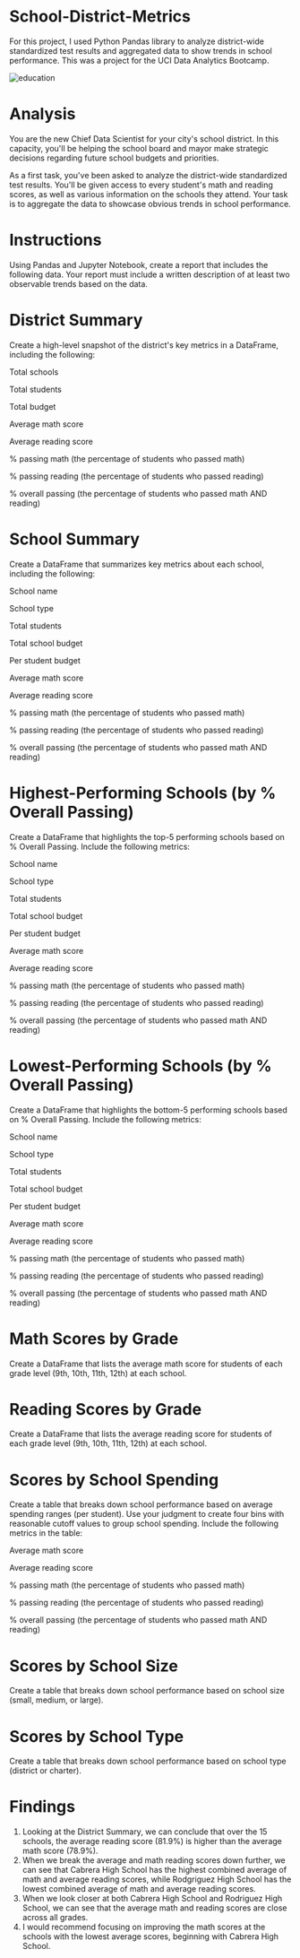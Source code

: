 # School-District-Metrics

For this project, I used Python Pandas library to analyze district-wide standardized test results and aggregated data to show trends in school performance. This was a project for the UCI Data Analytics Bootcamp. 

![education](https://github.com/kaylajgranados/School-District-Metrics/assets/83734241/bad26034-f5ec-4719-bdcd-f56264702897)



# Analysis

You are the new Chief Data Scientist for your city's school district. In this capacity, you'll be helping the school board and mayor make strategic decisions regarding future school budgets and priorities.

As a first task, you've been asked to analyze the district-wide standardized test results. You'll be given access to every student's math and reading scores, as well as various information on the schools they attend. Your task is to aggregate the data to showcase obvious trends in school performance.

# Instructions
Using Pandas and Jupyter Notebook, create a report that includes the following data. Your report must include a written description of at least two observable trends based on the data.

# District Summary
Create a high-level snapshot of the district's key metrics in a DataFrame, including the following:

Total schools

Total students

Total budget

Average math score

Average reading score

% passing math (the percentage of students who passed math)

% passing reading (the percentage of students who passed reading)

% overall passing (the percentage of students who passed math AND reading)

# School Summary
Create a DataFrame that summarizes key metrics about each school, including the following:

School name

School type

Total students

Total school budget

Per student budget

Average math score

Average reading score

% passing math (the percentage of students who passed math)

% passing reading (the percentage of students who passed reading)

% overall passing (the percentage of students who passed math AND reading)

# Highest-Performing Schools (by % Overall Passing)
Create a DataFrame that highlights the top-5 performing schools based on % Overall Passing. Include the following metrics:

School name

School type

Total students

Total school budget

Per student budget

Average math score

Average reading score

% passing math (the percentage of students who passed math)

% passing reading (the percentage of students who passed reading)

% overall passing (the percentage of students who passed math AND reading)

# Lowest-Performing Schools (by % Overall Passing)
Create a DataFrame that highlights the bottom-5 performing schools based on % Overall Passing. Include the following metrics:

School name

School type

Total students

Total school budget

Per student budget

Average math score

Average reading score

% passing math (the percentage of students who passed math)

% passing reading (the percentage of students who passed reading)

% overall passing (the percentage of students who passed math AND reading)

# Math Scores by Grade
Create a DataFrame that lists the average math score for students of each grade level (9th, 10th, 11th, 12th) at each school.

# Reading Scores by Grade
Create a DataFrame that lists the average reading score for students of each grade level (9th, 10th, 11th, 12th) at each school.

# Scores by School Spending
Create a table that breaks down school performance based on average spending ranges (per student). Use your judgment to create four bins with reasonable cutoff values to group school spending. Include the following metrics in the table:

Average math score

Average reading score

% passing math (the percentage of students who passed math)

% passing reading (the percentage of students who passed reading)

% overall passing (the percentage of students who passed math AND reading)

# Scores by School Size
Create a table that breaks down school performance based on school size (small, medium, or large).

# Scores by School Type
Create a table that breaks down school performance based on school type (district or charter).

# Findings

1. Looking at the District Summary, we can conclude that over the 15 schools, the average reading score (81.9%) is higher than the average math score (78.9%). 
2. When we break the average and math reading scores down further, we can see that Cabrera High School has the highest combined average of math and average reading scores, while Rodgriguez High School has the lowest combined average of math and average reading scores. 
3. When we look closer at both Cabrera High School and Rodriguez High School, we can see that the average math and reading scores are close across all grades.
4. I would recommend focusing on improving the math scores at the schools with the lowest average scores, beginning with Cabrera High School. 
